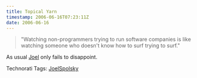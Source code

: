 ```yaml
---
title: Topical Yarn
timestamp: 2006-06-16T07:23:11Z
date: 2006-06-16
---
```


<blockquote>"Watching non-programmers trying to run software companies is like watching someone who doesn't know how to surf trying to surf."</blockquote>
As usual <a href="http://www.joelonsoftware.com/items/2006/06/16.html">Joel</a> only fails to disappoint.
<!-- technorati tags start --><p>Technorati Tags: <a href="http://www.technorati.com/tag/JoelSpolsky" rel="tag">JoelSpolsky</a></p><!-- technorati tags end -->